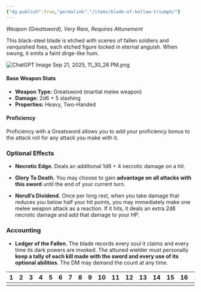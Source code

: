 ```yaml
---
{"dg-publish":true,"permalink":"/items/blade-of-hollow-triumph/"}
---
```


_Weapon (Greatsword), Very Rare, Requires Attunement_

This black-steel blade is etched with scenes of fallen soldiers and vanquished foes, each etched figure locked in eternal anguish. When swung, it emits a faint dirge-like hum.

![ChatGPT Image Sep 21, 2025, 11_30_26 PM.png](/img/user/00_GM%20Tools/Media/ChatGPT%20Image%20Sep%2021,%202025,%2011_30_26%20PM.png)

#### Base Weapon Stats

- **Weapon Type:** Greatsword (martial melee weapon)
- **Damage:** 2d6 + 5 slashing
- **Properties:** Heavy, Two-Handed

#### Proficiency 

Proficiency with a Greatsword allows you to add your proficiency bonus to the attack roll for any attack you make with it.

### **Optional Effects**

- **Necrotic Edge.** Deals an additional 1d8 + 4 necrotic damage on a hit.
    
- **Glory To Death.** You may choose to gain **advantage on all attacks with this sword** until the end of your current turn.
    
- **Nerull’s Dividend.** Once per long rest, when you take damage that reduces you below half your hit points, you may immediately make one melee weapon attack as a reaction. If it hits, it deals an extra 2d8 necrotic damage and add that damage to your HP.
    

### Accounting
- **Ledger of the Fallen.** The blade records every soul it claims and every time its dark powers are invoked. The attuned wielder must personally **keep a tally of each kill made with the sword and every use of its optional abilities**. The DM may demand the count at any time. 

| 1<center></center> | 2   | 3   | 4   | 5   | 6   | 7   | 8   | 9   | 10  | 11  | 12  | 13  | 14  | 15  | 16  | 17  | 18  | 19  | 20  |
| ------------------ | --- | --- | --- | --- | --- | --- | --- | --- | --- | --- | --- | --- | --- | --- | --- | --- | --- | --- | --- |
|                    |     |     |     |     |     |     |     |     |     |     |     |     |     |     |     |     |     |     |     |


